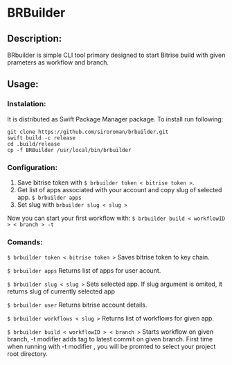 # BRBuilder

## Description:
BRbuilder is simple CLI  tool primary designed to start Bitrise build with given prameters as workflow and branch.

## Usage:

### Instalation:

It is distributed as Swift Package Manager package. To install run following: 

`git clone https://github.com/siroroman/brbuilder.git`<br/> 
`swift build -c release`<br/>
`cd .build/release`<br/>
`cp -f BRBuilder /usr/local/bin/brbuilder`<br/>


### Configuration:
1. Save bitrise token with `$ brbuilder token < bitrise token >`. 
2. Get list of apps associated with your account and copy slug of selected app. `$ brbuilder apps`
3. Set slug with `brbuilder slug < slug >` 

Now you can start your first workflow with:
`$ brbuilder build < workflowID > < branch > -t` 

### Comands:
`$ brbuilder token < bitrise token >` Saves bitrise token to key chain.

`$ brbuilder apps` Returns list of apps for user acount.

`$ brbuilder slug < slug >` Sets selected app. If slug argument is omited, it returns slug of currently selected app

`$ brbuilder user` Returns bitrise account details.

`$ brbuilder workflows < slug >` Returns list of workflows for given app.

`$ brbuilder build < workflowID > < branch >`  Starts workflow on given branch, -t modifier adds tag to latest commit on given branch.  First time  when running with -t modifier , you will be promted to select your project root directory.



